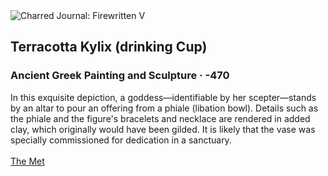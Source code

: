 <div class="artwork-of-the-day">
  <div class="container">
    <div class="img-wrapper">
      <img
        src="https://uploads1.wikiart.org/00237/images/ancient-greek-painting/terracotta-kylix-drinking-cup-470-1.jpg!Large.jpg"
        alt="Charred Journal: Firewritten V" />
    </div>
    <div class="artwork-detail">
      <div class="artwork-origin"> 
        <h2 class="artwork-name">Terracotta Kylix (drinking Cup)</h2>
        <h3 class="artist">
          Ancient Greek Painting and Sculpture
                    ·  -470
        </h3>
      </div>
      <p class="description">
        <span class="artwork-description-text ng-binding" ng-bind-html="viewModel.ArtworkOfTheDay.Description | unsafe">In this exquisite depiction, a goddess—identifiable by her scepter—stands by an altar to pour an offering from a phiale (libation bowl). Details such as the phiale and the figure's bracelets and necklace are rendered in added clay, which originally would have been gilded. It is likely that the vase was specially commissioned for dedication in a sanctuary.<br><br><a target="_blank" href="https://www.metmuseum.org/art/collection/search/255658">The Met</a></span>
                        <div class="text-shadow-container" ng-show="showShadow" style=""></div>
      </p>
    </div>
  </div>

</div>

